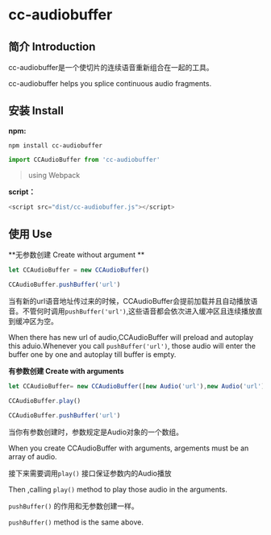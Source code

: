 # cc-audiobuffer



## 简介 Introduction

cc-audiobuffer是一个使切片的连续语音重新组合在一起的工具。

cc-audiobuffer helps you splice continuous audio fragments.



## 安装 Install

**npm:**

```shell
npm install cc-audiobuffer
```

```javascript
import CCAudioBuffer from 'cc-audiobuffer'
```

> using Webpack



**script：**

```javascript
<script src="dist/cc-audiobuffer.js"></script>
```



## 使用 Use

**无参数创建 Create without argument **

```javascript
let CCAudioBuffer = new CCAudioBuffer()

CCAudioBuffer.pushBuffer('url')
```

当有新的url语音地址传过来的时候，CCAudioBuffer会提前加载并且自动播放语音。不管何时调用`pushBuffer('url')`,这些语音都会依次进入缓冲区且连续播放直到缓冲区为空。

When there has new url of audio,CCAudioBuffer will preload and autoplay this aduio.Whenever you call `pushBuffer('url')`, those audio will enter the buffer one by one and autoplay till buffer is empty. 



**有参数创建 Create with arguments**

```javascript
let CCAudioBuffer= new CCAudioBuffer([new Audio('url'),new Audio('url'),new Audio('url')])

CCAudioBuffer.play()

CCAudioBuffer.pushBuffer('url')
```

当你有参数创建时，参数规定是Audio对象的一个数组。

When you create CCAudioBuffer with arguments, argements must be an array of audio.

接下来需要调用`play()` 接口保证参数内的Audio播放

Then ,calling `play()` method  to play those audio in the arguments.



`pushBuffer()` 的作用和无参数创建一样。

`pushBuffer()` method is the same above.



